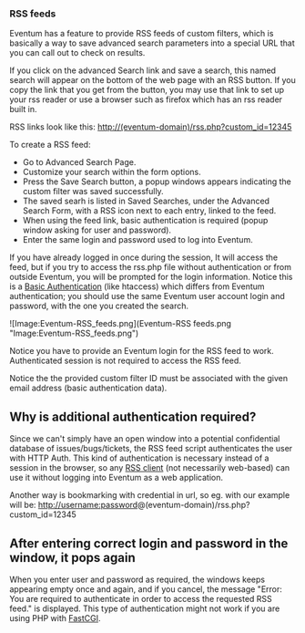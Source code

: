 ### RSS feeds

Eventum has a feature to provide RSS feeds of custom filters, which is basically a way to save advanced search parameters into a special URL that you can call out to check on results.

If you click on the advanced Search link and save a search, this named search will appear on the bottom of the web page with an RSS button. If you copy the link that you get from the button, you may use that link to set up your rss reader or use a browser such as firefox which has an rss reader built in.

RSS links look like this: <http://(eventum-domain)/rss.php?custom_id=12345>

To create a RSS feed:

-   Go to Advanced Search Page.
-   Customize your search within the form options.
-   Press the Save Search button, a popup windows appears indicating the custom filter was saved successfully.
-   The saved searh is listed in Saved Searches, under the Advanced Search Form, with a RSS icon next to each entry, linked to the feed.
-   When using the feed link, basic authentication is required (popup window asking for user and password).
-   Enter the same login and password used to log into Eventum.

If you have already logged in once during the session, It will access the feed, but if you try to access the rss.php file without authentication or from outside Eventum, you will be prompted for the login information. Notice this is a [Basic Authentication](http://en.wikipedia.org/wiki/Basic_access_authentication) (like htaccess) which differs from Eventum authentication; you should use the same Eventum user account login and password, with the one you created the search.

![Image:Eventum-RSS_feeds.png](Eventum-RSS feeds.png "Image:Eventum-RSS_feeds.png")

Notice you have to provide an Eventum login for the RSS feed to work. Authenticated session is not required to access the RSS feed.

Notice the the provided custom filter ID must be associated with the given email address (basic authentication data).

Why is additional authentication required?
------------------------------------------

Since we can't simply have an open window into a potential confidential database of issues/bugs/tickets, the RSS feed script authenticates the user with HTTP Auth. This kind of authentication is necessary instead of a session in the browser, so any [RSS client](http://en.wikipedia.org/wiki/RSS_Reader) (not necessarily web-based) can use it without logging into Eventum as a web application.

Another way is bookmarking with credential in url, so eg. with our example will be: [http://username:password](http://username:password)@(eventum-domain)/rss.php?custom_id=12345

After entering correct login and password in the window, it pops again
----------------------------------------------------------------------

When you enter user and password as required, the windows keeps appearing empty once and again, and if you cancel, the message "Error: You are required to authenticate in order to access the requested RSS feed." is displayed. This type of authentication might not work if you are using PHP with [FastCGI](http://www.fastcgi.com).